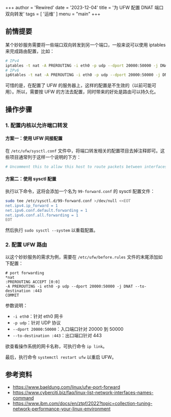 +++
author = 'Rewired'
date = '2023-12-04'
title = '为 UFW 配置 DNAT 端口双向转发'
tags = [
  '运维'
]
menu = "main"
+++

## 前情提要

某个妙妙服务需要将一些端口双向转发到另一个端口，一般来说可以使用 iptables 来完成路由配置，比如：

```bash
# IPv4
iptables -t nat -A PREROUTING -i eth0 -p udp --dport 20000:50000 -j DNAT --to-destination :443
# IPv6
ip6tables -t nat -A PREROUTING -i eth0 -p udp --dport 20000:50000 -j DNAT --to-destination :443
```

可惜的是，在配置了 UFW 的服务器上，这样的配置是不生效的（以前可能可用）。所以，需要按 UFW 的方法去配置，同时带来的好处是路由可以持久化。

## 操作步骤

### 1. 配置内核以允许端口转发

#### 方案一：使用 UFW 间接配置

在 `/etc/ufw/sysctl.conf` 文件中，将端口转发相关的配置项目去掉注释即可。这些项目通常列于这样一个说明的下方：

```bash
# Uncomment this to allow this host to route packets between interfaces
```

#### 方案二：使用 sysctl 配置

执行以下命令，这将会添加一个名为 `99-forward.conf` 的 sysctl 配置文件：

```bash
sudo tee /etc/sysctl.d/99-forward.conf >/dev/null <<EOT
net.ipv4.ip_forward = 1
net.ipv6.conf.default.forwarding = 1
net.ipv6.conf.all.forwarding = 1
EOT
```

然后执行 `sudo sysctl --system` 以重载配置。

### 2. 配置 UFW 路由

以这个妙妙服务的需求为例，需要在 `/etc/ufw/before.rules` 文件的末尾添加如下配置：

```
# port forwarding
*nat
:PREROUTING ACCEPT [0:0]
-A PREROUTING -i eth0 -p udp --dport 20000:50000 -j DNAT --to-destination :443
COMMIT
```

参数说明：
- `-i eth0`：针对 eth0 网卡
- `-p udp`：针对 UDP 协议
- `--dport 20000:50000`：入口端口针对 20000 到 50000
- `--to-destination :443`：出口端口针对 443

欲查看操作系统的网卡名称，可执行命令 `ip link`。

最后，执行命令 `systemctl restart ufw` 以重启 UFW。

## 参考资料

- <https://www.baeldung.com/linux/ufw-port-forward>
- <https://www.cyberciti.biz/faq/linux-list-network-interfaces-names-command>
- <https://www.ibm.com/docs/en/ztpf/2022?topic=collection-tuning-network-performance-your-linux-environment>